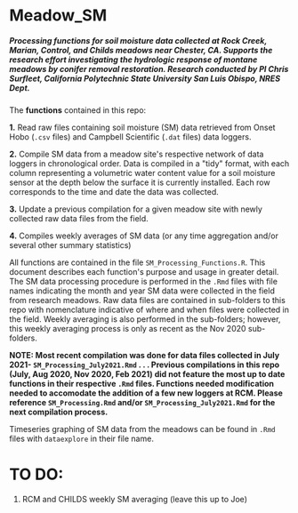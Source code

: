 # Meadow_SM

##### Processing functions for soil moisture data collected at Rock Creek, Marian, Control, and Childs meadows near Chester, CA. Supports the research effort investigating the hydrologic response of montane meadows by conifer removal restoration. Research conducted by PI Chris Surfleet, California Polytechnic State University San Luis Obispo, NRES Dept. 

The **functions** contained in this repo:

**1.** Read raw files containing soil moisture (SM) data retrieved from Onset Hobo (`.csv` files) and Campbell Scientific (`.dat` files) data loggers.

**2.** Compile SM data from a meadow site's respective network of data loggers in chronological order. Data is compiled in a "tidy" format, with each column representing a volumetric water content value for a soil moisture sensor at the depth below the surface it is currently installed. Each row corresponds to the time and date the data was collected.

**3.** Update a previous compilation for a given meadow site with newly collected raw data files from the field.

**4.** Compiles weekly averages of SM data (or any time aggregation and/or several other summary statistics)

All functions are contained in the file `SM_Processing_Functions.R`. This document describes each function's purpose and usage in greater detail. The SM data processing procedure is performed in the `.Rmd` files with file names indicating the month and year SM data were collected in the field from research meadows. Raw data files are contained in sub-folders to this repo with nomenclature indicative of where and when files were collected in the field. Weekly averaging is also performed in the sub-folders; however, this weekly averaging process is only as recent as the Nov 2020 sub-folders.

**NOTE: Most recent compilation was done for data files collected in July 2021- `SM_Processing_July2021.Rmd` . . . Previous compilations in this repo (July, Aug 2020, Nov 2020, Feb 2021) did not feature the most up to date functions in their respective `.Rmd` files. Functions needed modification needed to accomodate the addition of a few new loggers at RCM. Please reference `SM_Processing.Rmd` and/or `SM_Processing_July2021.Rmd` for the next compilation process.**

Timeseries graphing of SM data from the meadows can be found in `.Rmd` files with `dataexplore` in their file name.

# **TO DO:**

1. RCM and CHILDS weekly SM averaging (leave this up to Joe)
